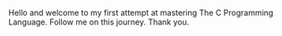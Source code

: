 Hello and welcome to my first attempt at mastering The C Programming Language. Follow me on this journey. Thank you.